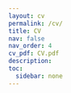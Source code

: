 ```yaml
---
layout: cv
permalink: /cv/
title: CV
nav: false
nav_order: 4
cv_pdf: CV.pdf
description:
toc:
  sidebar: none
---
```


